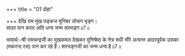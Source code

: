 +++
title = "01 दोहा"

+++
देखि राम मुख पङ्कज मुनिबर लोचन भृङ्ग।  
सादर पान करत अति धन्य जन्म सरभङ्ग॥7॥  

भावार्थ:-श्री रामचन्द्रजी का मुखकमल देखकर मुनिश्रेष्ठ के नेत्र रूपी भौंरे अत्यन्त आदरपूर्वक उसका (मकरन्द रस) पान कर रहे हैं। शरभङ्गजी का जन्म धन्य है॥7॥  




